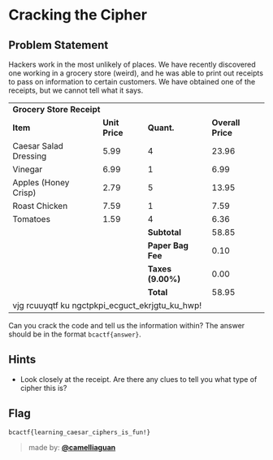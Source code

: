 # __Cracking the Cipher__
## Problem Statement
Hackers work in the most unlikely of places. We have recently discovered one working in a grocery store (weird), and he was able to print out receipts to pass on information to certain customers. We have obtained one of the receipts, but we cannot tell what it says. 

<table>
  <tr>
    <td colspan="4"><b>Grocery Store Receipt</b></td>
  </tr>
  <tr>
    <td><b>Item</b></td>
    <td><b>Unit Price</b></td>
    <td><b>Quant.</b></td>
    <td><b>Overall Price</b></td>
  </tr>
  <tr>
    <td>Caesar Salad Dressing</td>
    <td>5.99</td>
    <td>4</td>
    <td>23.96</td>
  </tr>
  <tr>
    <td>Vinegar</td>
    <td>6.99</td>
    <td>1</td>
    <td>6.99</td>
  </tr>
  <tr>
    <td>Apples (Honey Crisp)</td>
    <td>2.79</td>
    <td>5</td>
    <td>13.95</td>
  </tr>
  <tr>
    <td>Roast Chicken</td>
    <td>7.59</td>
    <td>1</td>
    <td>7.59</td>
  </tr>
  <tr>
    <td>Tomatoes</td>
    <td>1.59</td>
    <td>4</td>
    <td>6.36</td>
  </tr>
  <tr>
    <td></td>
    <td></td>
    <td><b>Subtotal</b></td>
    <td>58.85</td>
  </tr>
  <tr>
    <td></td>
    <td></td>
    <td><b>Paper Bag Fee</b></td>
    <td>0.10</td>
  </tr>
  <tr>
    <td></td>
    <td></td>
    <td><b>Taxes (9.00%)</b></td>
    <td>0.00</td>
  </tr>
  <tr>
    <td></td>
    <td></td>
    <td><b>Total</b></td>
    <td>58.95</td>
  </tr>
  <tr>
    <td colspan="4">vjg rcuuyqtf ku ngctpkpi_ecguct_ekrjgtu_ku_hwp!</td>
  </tr>
</table>
	
Can you crack the code and tell us the information within?
The answer should be in the format `bcactf{answer}`.

## Hints
* Look closely at the receipt. Are there any clues to tell you what type of cipher this is?

## Flag
`bcactf{learning_caesar_ciphers_is_fun!}`

> made by: [**@camelliaguan**](https://github.com/camelliaguan)

